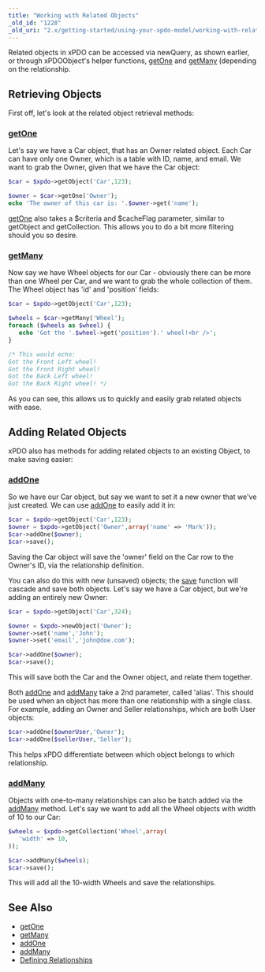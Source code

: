 ```yaml
---
title: "Working with Related Objects"
_old_id: "1228"
_old_uri: "2.x/getting-started/using-your-xpdo-model/working-with-related-objects"
---
```


Related objects in xPDO can be accessed via newQuery, as shown earlier, or through xPDOObject's helper functions, [getOne](extending-modx/xpdo/class-reference/xpdoobject/related-object-accessors/getone "getOne") and [getMany](extending-modx/xpdo/class-reference/xpdoobject/related-object-accessors/getmany "getMany") (depending on the relationship.

## Retrieving Objects

First off, let's look at the related object retrieval methods:

### [getOne](extending-modx/xpdo/class-reference/xpdoobject/related-object-accessors/getone "getOne")

Let's say we have a Car object, that has an Owner related object. Each Car can have only one Owner, which is a table with ID, name, and email. We want to grab the Owner, given that we have the Car object:

``` php
$car = $xpdo->getObject('Car',123);

$owner = $car->getOne('Owner');
echo 'The owner of this car is: '.$owner->get('name');
```

[getOne](extending-modx/xpdo/class-reference/xpdoobject/related-object-accessors/getone "getOne") also takes a $criteria and $cacheFlag parameter, similar to getObject and getCollection. This allows you to do a bit more filtering should you so desire.

### [getMany](extending-modx/xpdo/class-reference/xpdoobject/related-object-accessors/getmany "getMany")

Now say we have Wheel objects for our Car - obviously there can be more than one Wheel per Car, and we want to grab the whole collection of them. The Wheel object has 'id' and 'position' fields:

``` php
$car = $xpdo->getObject('Car',123);

$wheels = $car->getMany('Wheel');
foreach ($wheels as $wheel) {
   echo 'Got the '.$wheel->get('position').' wheel!<br />';
}

/* This would echo:
Got the Front Left wheel!
Got the Front Right wheel!
Got the Back Left wheel!
Got the Back Right wheel! */
```

As you can see, this allows us to quickly and easily grab related objects with ease.

## Adding Related Objects

xPDO also has methods for adding related objects to an existing Object, to make saving easier:

### [addOne](extending-modx/xpdo/class-reference/xpdoobject/related-object-accessors/addone "addOne")

So we have our Car object, but say we want to set it a new owner that we've just created. We can use [addOne](extending-modx/xpdo/class-reference/xpdoobject/related-object-accessors/addone "addOne") to easily add it in:

``` php
$car = $xpdo->getObject('Car',123);
$owner = $xpdo->getObject('Owner',array('name' => 'Mark'));
$car->addOne($owner);
$car->save(); 
```

Saving the Car object will save the 'owner' field on the Car row to the Owner's ID, via the relationship definition.

You can also do this with new (unsaved) objects; the [save](extending-modx/xpdo/class-reference/xpdoobject/persistence-methods/save "save") function will cascade and save both objects. Let's say we have a Car object, but we're adding an entirely new Owner:

``` php
$car = $xpdo->getObject('Car',324);

$owner = $xpdo->newObject('Owner');
$owner->set('name','John');
$owner->set('email','john@doe.com');

$car->addOne($owner);
$car->save();
```

This will save both the Car and the Owner object, and relate them together.

Both [addOne](extending-modx/xpdo/class-reference/xpdoobject/related-object-accessors/addone "addOne") and [addMany](extending-modx/xpdo/class-reference/xpdoobject/related-object-accessors/addmany "addMany") take a 2nd parameter, called 'alias'. This should be used when an object has more than one relationship with a single class. For example, adding an Owner and Seller relationships, which are both User objects:

``` php
$car->addOne($ownerUser,'Owner');
$car->addOne($sellerUser,'Seller');
```

This helps xPDO differentiate between which object belongs to which relationship.

### [addMany](extending-modx/xpdo/class-reference/xpdoobject/related-object-accessors/addmany "addMany")

Objects with one-to-many relationships can also be batch added via the [addMany](extending-modx/xpdo/class-reference/xpdoobject/related-object-accessors/addmany "addMany") method. Let's say we want to add all the Wheel objects with width of 10 to our Car:

``` php
$wheels = $xpdo->getCollection('Wheel',array(
   'width' => 10,
));

$car->addMany($wheels);
$car->save();
```

This will add all the 10-width Wheels and save the relationships.

## See Also

- [getOne](extending-modx/xpdo/class-reference/xpdoobject/related-object-accessors/getone "getOne")
- [getMany](extending-modx/xpdo/class-reference/xpdoobject/related-object-accessors/getmany "getMany")
- [addOne](extending-modx/xpdo/class-reference/xpdoobject/related-object-accessors/addone "addOne")
- [addMany](extending-modx/xpdo/class-reference/xpdoobject/related-object-accessors/addmany "addMany")
- [Defining Relationships](extending-modx/xpdo/custom-models/defining-a-schema/relationships "Defining Relationships")